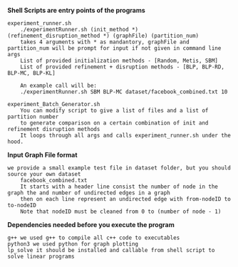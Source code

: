 **Shell Scripts are entry points of the programs**
	
	experiment_runner.sh
		./experimentRunner.sh (init_method *) (refinement_disruption_method *) (graphFile) (partition_num)
		takes 4 arguments with * as mandantory, graphFile and partition_num will be prompt for input if not given in command line args
		List of provided initialization methods - [Random, Metis, SBM]
		List of provided refinement + disruption methods - [BLP, BLP-RD, BLP-MC, BLP-KL]

		An example call will be:
		./experimentRunner.sh SBM BLP-MC dataset/facebook_combined.txt 10 

	experiment_Batch_Generator.sh
		You can modify script to give a list of files and a list of partition number
		to generate comparison on a certain combination of init and refinement disruption methods
		It loops through all args and calls experiment_runner.sh under the hood.

**Input Graph File format**
	
	we provide a small example test file in dataset folder, but you should source your own dataset
		facebook_combined.txt
		It starts with a header line consist the number of node in the graph the and number of undirected edges in a graph
		then on each line represent an undirected edge with from-nodeID to to-nodeID
		Note that nodeID must be cleaned from 0 to (number of node - 1)

**Dependencies needed before you execute the program**

	g++ we used g++ to compile all c++ code to executables
	python3 we used python for graph plotting
	lp_solve it should be installed and callable from shell script to solve linear programs 

